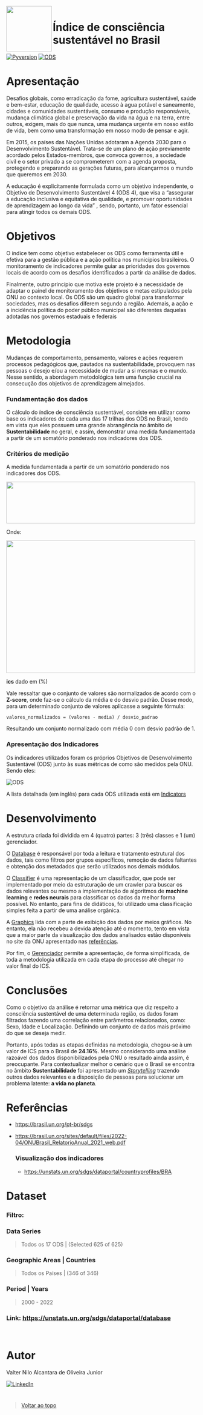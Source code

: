 <br>
<img align="left" width="120" height="120" src="https://scout.es/wp-content/uploads/2019/09/ODS-circulo-1.png">
<h1>Índice de consciência sustentável no Brasil</h1>

[![Pyversion](https://img.shields.io/badge/3.11.2-3D7AAB?logo=python&logoColor=FFDF58&labelColor=3D54D&label=Python%20)]()
[![ODS](https://img.shields.io/badge/ODS_Brasil-0D7?&labelColor=3D54D&label=ONU%20)](https://brasil.un.org/pt-br/sdgs)
<br>

# 

# Apresentação

Desafios globais, como erradicação da fome, agricultura sustentável, saúde e bem-estar, educação de qualidade, acesso à agua potável e saneamento, cidades e comunidades sustentáveis, consumo e produção responsáveis, mudança climática global e preservação da vida na água e na terra, entre outros, exigem, mais do que nunca, uma mudança urgente em nosso estilo de vida, bem como uma transformação em nosso modo de pensar e agir.

Em 2015, os países das Nações Unidas adotaram a Agenda 2030 para o Desenvolvimento Sustentável. Trata-se de um plano de ação previamente acordado pelos Estados-membros, que convoca governos, a sociedade civil e o setor privado a se comprometerem com a agenda proposta, protegendo e preparando as gerações futuras, para alcançarmos o mundo que queremos em 2030.

A educação é explicitamente formulada como um objetivo independente, o Objetivo de Desenvolvimento Sustentável 4 (ODS 4), que visa a “assegurar a educação inclusiva e equitativa de qualidade, e promover oportunidades de aprendizagem ao longo da vida” , sendo, portanto, um fator essencial para atingir todos os demais ODS.

# Objetivos

O índice tem como objetivo estabelecer os ODS como ferramenta útil e efetiva para a gestão pública e a ação política nos municípios brasileiros. O monitoramento de indicadores permite guiar as prioridades dos governos locais de acordo com os desafios identificados a partir da análise de dados.

Finalmente, outro princípio que motiva este projeto é a necessidade de adaptar o painel de monitoramento dos objetivos e metas estipulados pela ONU ao contexto local. Os ODS são um quadro global para transformar sociedades, mas os desafios diferem segundo a região. Ademais, a ação e a incidência política do poder público municipal são diferentes daquelas adotadas nos governos estaduais e federais

# Metodologia
Mudanças de comportamento, pensamento, valores e ações requerem processos pedagógicos que, pautados na sustentabilidade, provoquem nas pessoas o desejo e/ou a necessidade de mudar a si mesmas e o mundo. Nesse sentido, a abordagem metodológica tem uma função crucial na consecução dos objetivos de aprendizagem almejados.

### Fundamentação dos dados

O cálculo do índice de consciência sustentável, consiste em utilizar como base os indicadores de cada uma das 17 trilhas dos ODS no Brasil, tendo em vista que eles possuem uma grande abrangência no âmbito de **Sustentabilidade** no geral, e assim, demonstrar uma medida fundamentada a partir de um somatório ponderado nos indicadores dos ODS.

### Critérios de medição

A medida fundamentada a partir de um somatório ponderado nos indicadores dos ODS.

<img width="500" height="110" src=src/Assets/Images/ics.png>

Onde:

<img width="500" height="350" src=src/Assets/Images/legend.png>

**ics** dado em (%)

Vale ressaltar que o conjunto de valores são normalizados de acordo com o **Z-score**, onde faz-se o cálculo da média e do desvio padrão. Desse modo, para um determinado conjunto de valores aplicasse a seguinte fórmula:

    valores_normalizados = (valores - media) / desvio_padrao

Resultando um conjunto normalizado com média 0 com desvio padrão de 1.

### Apresentação dos Indicadores
Os indicadores utilizados foram os próprios Objetivos de Desenvolvimento Sustentável (ODS) junto às suas métricas de como são medidos pela ONU. Sendo eles:

![ODS](src/Assets/Images/ods.png)

A lista detalhada (em inglês) para cada ODS utilizada está em [Indicators](https://github.com/ValterNiloJr/ics-brasil/blob/master/Indicators.md)

# Desenvolvimento

A estrutura criada foi dividida em 4 (quatro) partes: 3 (três) classes e 1 (um) gerenciador.

O [Database](https://github.com/ValterNiloJr/ics-brasil/blob/master/src/Database/Database.py) é responsável por toda a leitura e tratamento estrutural dos dados, tais como filtros por grupos específicos, remoção de dados faltantes e obtenção dos metadados que serão utilizados nos demais módulos.

O [Classifier](https://github.com/ValterNiloJr/ics-brasil/blob/master/src/Classifier/Classifier.py) é uma representação de um classificador, que pode ser implementado por meio da estruturação de um crawler para buscar os dados relevantes ou mesmo a implementação de algoritmos de **machine learning** e **redes neurais** para classificar os dados da melhor forma possível. No entanto, para fins de didáticos, foi utilizado uma classificação simples feita a partir de uma análise orgânica.

A [Graphics](https://github.com/ValterNiloJr/ics-brasil/blob/master/src/Graphics/Graphics.py) lida com a parte de exibição dos dados por meios gráficos. No entanto, ela não recebeu a devida atenção até o momento, tento em vista que a maior parte da visualização dos dados analisados estão disponíveis no site da ONU apresentado nas [referências](#visualização-dos-indicadores).

Por fim, o [Gerenciador](https://github.com/ValterNiloJr/ics-brasil/blob/master/src/ics_brasil.py) permite a apresentação, de forma simplificada, de toda a metodologia utilizada em cada etapa do processo até chegar no valor final do ICS.

# Conclusões

Como o objetivo da análise é retornar uma métrica que diz respeito a consciência sustentável de uma determinada região, os dados foram filtrados fazendo uma correlação entre parâmetros relacionados, como: Sexo, Idade e Localização. Definindo um conjunto de dados mais próximo do que se deseja medir.

Portanto, após todas as etapas definidas na metodologia, chegou-se à um valor de ICS para o Brasil de **24.16%**. Mesmo considerando uma análise razoável dos dados disponibilizados pela ONU o resultado ainda assim, é preocupante. Para contextualizar melhor o cenário que o Brasil se encontra no âmbito **Sustentabilidade** foi apresentado um [*Storytelling*]() trazendo outros dados relevantes e a disposição de pessoas para solucionar um problema latente: **a vida no planeta**.

# Referências

- https://brasil.un.org/pt-br/sdgs

- https://brasil.un.org/sites/default/files/2022-04/ONUBrasil_RelatorioAnual_2021_web.pdf

    ### Visualização dos indicadores
    - https://unstats.un.org/sdgs/dataportal/countryprofiles/BRA

# Dataset

### Filtro:

### Data Series 
> Todos os 17 ODS | (Selected 625 of 625)

### Geographic Areas | Countries
> Todos os Países | (346 of 346)

### Period | Years
> 2000 - 2022

### Link: https://unstats.un.org/sdgs/dataportal/database

&nbsp;

# Autor
Valter Nilo Alcantara de Oliveira Junior

[![LinkedIn](https://img.shields.io/badge/LinkedIn-15A?&logo=linkedin&%20)](https://www.linkedin.com/in/valter-nilo-junior/)
# 
> [Voltar ao topo](#apresentação)



